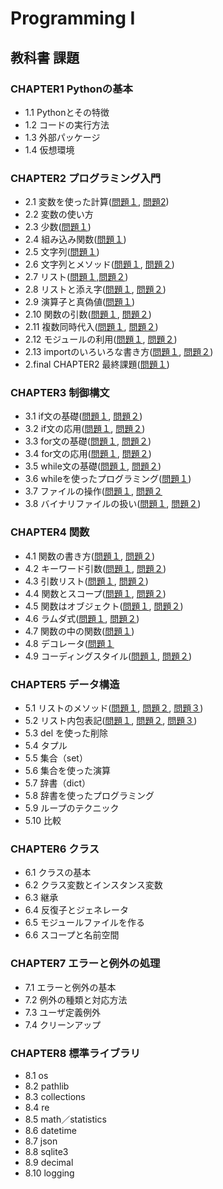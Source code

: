 # Programming I

## 教科書 課題

### CHAPTER1 Pythonの基本
* 1.1 Pythonとその特徴
* 1.2 コードの実行方法
* 1.3 外部パッケージ
* 1.4 仮想環境

### CHAPTER2 プログラミング入門
* 2.1 変数を使った計算([問題１](CHAPTER02/Q2_1_1.py), [問題2](CHAPTER02/Q2_1_2.py))
* 2.2 変数の使い方 
* 2.3 少数([問題１](CHAPTER02/Q2_3_1.py))
* 2.4 組み込み関数([問題１](CHAPTER02/Q2_4_1.py)) 
* 2.5 文字列([問題１](CHAPTER02/Q2_5_2.py)) 
* 2.6 文字列とメソッド([問題１](CHAPTER02/Q2_6_1.py), [問題２](CHAPTER02/Q2_6_2.py)) 
* 2.7 リスト([問題１](CHAPTER02/Q2_7_1.py),[問題２](CHAPTER02/Q2_7_2.py)) 
* 2.8 リストと添え字([問題１](CHAPTER02/Q2_8_1.py), [問題２](CHAPTER02/Q2_8_2.py)) 
* 2.9 演算子と真偽値([問題１](CHAPTER02/Q2_9_1.py)) 
* 2.10 関数の引数([問題１](CHAPTER02/Q2_10_1_.py), [問題２](CHAPTER02/Q2_10_2_.py)) 
* 2.11 複数同時代入([問題１](CHAPTER02/Q2_11_1.py), [問題２](CHAPTER02/Q2_11_2.py)) 
* 2.12 モジュールの利用([問題１](CHAPTER02/Q2_12_1.py), [問題２](CHAPTER02/Q2_12_2.py)) 
* 2.13 importのいろいろな書き方([問題１](CHAPTER02/Q2_13_1.py), [問題２](CHAPTER02/Q2_13_2.py))
* 2.final CHAPTER2 最終課題([問題１](CHAPTER02/Q2_final.py))


### CHAPTER3 制御構文
* 3.1 if文の基礎([問題１](CHAPTER03/Q3_1_1.py), [問題２](CHAPTER03/Q3_1_2.py))
* 3.2 if文の応用([問題１](CHAPTER03/Q3_2.py), [問題２](CHAPTER03/Q3_2_2.py))
* 3.3 for文の基礎([問題１](CHAPTER03/Q3_3_1.py), [問題２](CHAPTER03/Q3_3_2.py))
* 3.4 for文の応用([問題１](CHAPTER03/Q3_4_1.py), [問題２](CHAPTER03/Q3_4_2.py))
* 3.5 while文の基礎([問題１](CHAPTER03/Q3_5_1.py), [問題２](CHAPTER03/Q3_5_2.py))
* 3.6 whileを使ったプログラミング([問題１](CHAPTER03/Q3_6_1.py))
* 3.7 ファイルの操作([問題１](CHAPTER03/Q3_7_1.py), [問題２](CHAPTER03/Q3_7_2.py) 
* 3.8 バイナリファイルの扱い([問題１](CHAPTER03/Q3_8_1.py), [問題２](CHAPTER03/Q3_8_2.py))

### CHAPTER4 関数
* 4.1 関数の書き方([問題１](CHAPTER04/Q4_1_1.py), [問題２](CHAPTER04/Q4_1_2.py))
* 4.2 キーワード引数([問題１](CHAPTER04/Q4_2_1.py), [問題２](CHAPTER04/Q4_2_2.py))
* 4.3 引数リスト([問題１](CHAPTER04/Q4_3_1.py), [問題２](CHAPTER04/Q4_3_2.py))
* 4.4 関数とスコープ([問題１](CHAPTER04/Q4_4_1.py), [問題２](CHAPTER04/Q4_4_2.py))
* 4.5 関数はオブジェクト([問題１](CHAPTER04/Q4_5_1.py), [問題２](CHAPTER04/Q4_5_2.py))
* 4.6 ラムダ式([問題１](CHAPTER04/Q4_6_1.py), [問題２](CHAPTER04/Q4_6_2.py))
* 4.7 関数の中の関数([問題１](CHAPTER04/Q4_7_1.py))
* 4.8 デコレータ([問題１](CHAPTER04/Q4_8_1.py)
* 4.9 コーディングスタイル([問題１](CHAPTER04/Q4_9_1.py), [問題２](CHAPTER04/Q4_9_2.py))

### CHAPTER5 データ構造
* 5.1 リストのメソッド([問題１](CHAPTER05/Q5_1_1.py), [問題２](CHAPTER05/Q5_1_2.py), [問題３](CHAPTER05/Q5_1_3.py))
* 5.2 リスト内包表記([問題１](CHAPTER05/Q5_2_1.py), [問題２](CHAPTER05/Q5_2_2.py), [問題３](CHAPTER05/Q5_2_3.py))
* 5.3 del を使った削除
* 5.4 タプル
* 5.5 集合（set）
* 5.6 集合を使った演算
* 5.7 辞書（dict）
* 5.8 辞書を使ったプログラミング
* 5.9 ループのテクニック
* 5.10 比較

### CHAPTER6 クラス
* 6.1 クラスの基本
* 6.2 クラス変数とインスタンス変数
* 6.3 継承
* 6.4 反復子とジェネレータ
* 6.5 モジュールファイルを作る
* 6.6 スコープと名前空間

### CHAPTER7 エラーと例外の処理
* 7.1 エラーと例外の基本
* 7.2 例外の種類と対応方法
* 7.3 ユーザ定義例外
* 7.4 クリーンアップ

### CHAPTER8 標準ライブラリ
* 8.1 os
* 8.2 pathlib
* 8.3 collections
* 8.4 re
* 8.5 math／statistics
* 8.6 datetime
* 8.7 json
* 8.8 sqlite3
* 8.9 decimal
* 8.10 logging 
